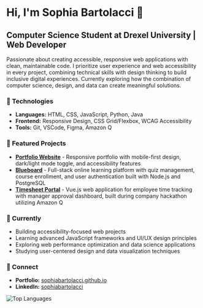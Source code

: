 # Hi, I'm Sophia Bartolacci 👋

## Computer Science Student at Drexel University | Web Developer

Passionate about creating accessible, responsive web applications with clean, maintainable code. I prioritize user experience and web accessibility in every project, combining technical skills with design thinking to build inclusive digital experiences. Currently exploring how the combination of computer science, design, and data can create meaningful solutions.

### 🔧 Technologies
- **Languages:** HTML, CSS, JavaScript, Python, Java
- **Frontend:** Responsive Design, CSS Grid/Flexbox, WCAG Accessibility
- **Tools:** Git, VSCode, Figma, Amazon Q

### 🌟 Featured Projects
- **[Portfolio Website](https://sophiabartolacci.github.io)** - Responsive portfolio with mobile-first design, dark/light mode toggle, and accessibility features
- **[Blueboard](https://cs375blueboard.fly.dev/)** - Full-stack online learning platform with quiz management, course enrollment, and user authentication built with Node.js and PostgreSQL
- **[Timesheet Portal](https://sophiabartolacci.github.io/timesheet)** - Vue.js web application for employee time tracking with manager approval dashboard, built during company hackathon utilizing Amazon Q

### 🌱 Currently
- Building accessibility-focused web projects
- Learning advanced JavaScript frameworks and UI/UX design principles
- Exploring web performance optimization and data science applications
- Studying user-centered design and data visualization techniques

### 🤝 Connect
- **Portfolio:** [sophiabartolacci.github.io](https://sophiabartolacci.github.io)
- **LinkedIn:** [sophiabartolacci](https://linkedin.com/in/sophia-bartolacci)

![Top Languages](https://github-readme-stats.vercel.app/api/top-langs/?username=sophiabartolacci&layout=compact&theme=tokyonight&hide_border=true)

